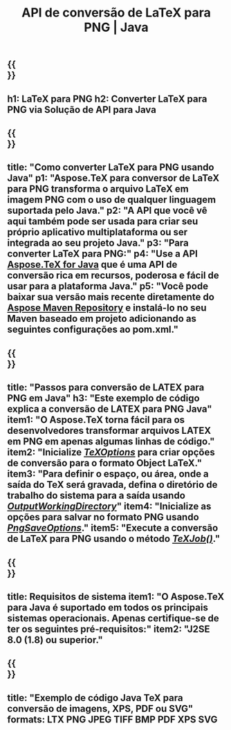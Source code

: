﻿---
translation: true
template: /_templates/_conversion-child-java.md
title: API de conversão de LaTeX para PNG | Java
description: Funcionalidade de conversão de LaTeX para PNG. Integre esta biblioteca Java local em seu projeto ou use aplicativos multiplataforma para converter LaTeX para PNG.
keywords: látex para png api java, integração de latex2png
url: /java/conversion/latex-to-png/
family: tex
platformtag: java
feature: conversion
informat: LATEX
outformat: PNG
otherformats: BMP TIFF JPEG PDF
---

{{<section banner>}}
---
h1: LaTeX para PNG
h2: Converter LaTeX para PNG via Solução de API para Java
---

{{<section overview>}}
---
title: "Como converter LaTeX para PNG usando Java"
p1: "Aspose.TeX para conversor de LaTeX para PNG transforma o arquivo LaTeX em imagem PNG com o uso de qualquer linguagem suportada pelo Java."
p2: "A API que você vê aqui também pode ser usada para criar seu próprio aplicativo multiplataforma ou ser integrada ao seu projeto Java."
p3: "Para converter LaTeX para PNG:"
p4: "Use a API [Aspose.TeX for Java](https://products.aspose.com/tex/java) que é uma API de conversão rica em recursos, poderosa e fácil de usar para a plataforma Java."
p5: "Você pode baixar sua versão mais recente diretamente do [Aspose Maven Repository](https://repository.aspose.com/tex/) e instalá-lo no seu Maven baseado em projeto adicionando as seguintes configurações ao pom.xml."
---

{{<section feature1>}}
---
title: "Passos para conversão de LATEX para PNG em Java"
h3: "Este exemplo de código explica a conversão de LATEX para PNG Java"
item1: "O Aspose.TeX torna fácil para os desenvolvedores transformar arquivos LATEX em PNG em apenas algumas linhas de código."
item2: "Inicialize [*TeXOptions*](https://reference.aspose.com/tex/java/com.aspose.tex/TeXOptions) para criar opções de conversão para o formato Object LaTeX."
item3: "Para definir o espaço, ou área, onde a saída do TeX será gravada, defina o diretório de trabalho do sistema para a saída usando [*OutputWorkingDirectory*](https://reference.aspose.com/tex/java/com.aspose.tex/TeXOptions#getOutputWorkingDirectory--)"
item4: "Inicialize as opções para salvar no formato PNG usando [*PngSaveOptions*](https://reference.aspose.com/tex/java/com.aspose.tex.rendering/PngSaveOptions)."
item5: "Execute a conversão de LaTeX para PNG usando o método [*TeXJob()*](https://reference.aspose.com/tex/java/com.aspose.tex/TeXJob)."
---

{{<section feature2>}}
---
title: Requisitos de sistema
item1: "O Aspose.TeX para Java é suportado em todos os principais sistemas operacionais. Apenas certifique-se de ter os seguintes pré-requisitos:"
item2: "J2SE 8.0 (1.8) ou superior."
---

{{<section widget>}}
---
title: "Exemplo de código Java TeX para conversão de imagens, XPS, PDF ou SVG"
formats: LTX PNG JPEG TIFF BMP PDF XPS SVG
---